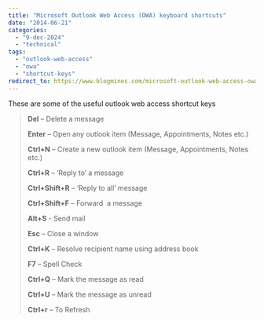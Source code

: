 ```yaml
---
title: "Microsoft Outlook Web Access (OWA) keyboard shortcuts"
date: "2014-06-21"
categories: 
  - "9-dec-2024"
  - "technical"
tags: 
  - "outlook-web-access"
  - "owa"
  - "shortcut-keys"
redirect_to: https://www.blogmines.com/microsoft-outlook-web-access-owa-shortcut-keys/
---
```


These are some of the useful outlook web access shortcut keys

> **Del** – Delete a message
> 
> **Enter** – Open any outlook item (Message, Appointments, Notes etc.)
> 
> **Ctrl+N** – Create a new outlook item (Message, Appointments, Notes etc.)
> 
> **Ctrl+R** – ‘Reply to’ a message
> 
> **Ctrl+Shift+R** – ‘Reply to all’ message
> 
> **Ctrl+Shift+F** – Forward  a message
> 
> **Alt+S** - Send mail
> 
> **Esc** – Close a window
> 
> **Ctrl+K** – Resolve recipient name using address book
> 
> **F7** – Spell Check
> 
> **Ctrl+Q** – Mark the message as read
> 
> **Ctrl+U** – Mark the message as unread
> 
> **Ctrl+r** – To Refresh
